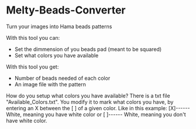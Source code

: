 # Melty-Beads-Converter
Turn your images into Hama beads patterns

With this tool you can:
- Set the dimmension of you beads pad (meant to be squared)
- Set what colors you have available

With this tool you get:
- Number of beads needed of each color
- An image file with the pattern

How do you setup what colors you have available?
There is a txt file "Available_Colors.txt". You modify it to mark what colors you have, by entering an X between the [ ] of a given color. Like in this example: [X]------ White, meaning you have white color or [ ]------ White, meaning you don't have white color.
